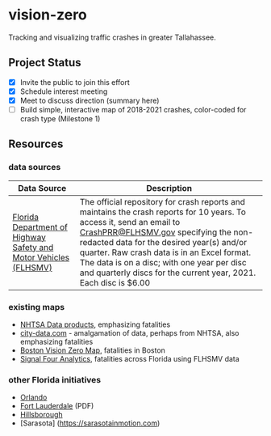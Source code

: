 # vision-zero
Tracking and visualizing traffic crashes in greater Tallahassee.

## Project Status
- [x] Invite the public to join this effort
- [X] Schedule interest meeting
- [x] Meet to discuss direction (summary here)
- [ ] Build simple, interactive map of 2018-2021 crashes, color-coded for crash type (Milestone 1)

## Resources

### data sources
| Data Source | Description |
| ------------- | ------------- |
| [Florida Department of Highway Safety and Motor Vehicles (FLHSMV)](https://www.flhsmv.gov/traffic-crash-reports/crash-dashboard/)  | The official repository for crash reports and maintains the crash reports for 10 years. To access it, send an email to CrashPRR@FLHSMV.gov specifying the non-redacted data for the desired year(s) and/or quarter. Raw crash data is in an Excel format. The data is on a disc; with one year per disc and quarterly discs for the current year, 2021. Each disc is $6.00  |

### existing maps
- [NHTSA Data products](https://cdan.nhtsa.gov/), emphasizing fatalities
- [city-data.com](https://www.city-data.com/accidents/acc-Tallahassee-Florida.html) - amalgamation of data, perhaps from NHTSA, also emphasizing fatalities
- [Boston Vision Zero Map](https://apps.boston.gov/vision-zero/), fatalities in Boston
- [Signal Four Analytics](http://signal4analytics.com), fatalities across Florida using FLHSMV data

### other Florida initiatives
- [Orlando](https://www.orlando.gov/Initiatives/Vision-Zero)
- [Fort Lauderdale](https://www.fortlauderdale.gov/home/showdocument?id=12497) (PDF)
- [Hillsborough](https://planhillsborough.org/vision-zero/)
- [Sarasota] (https://sarasotainmotion.com)
